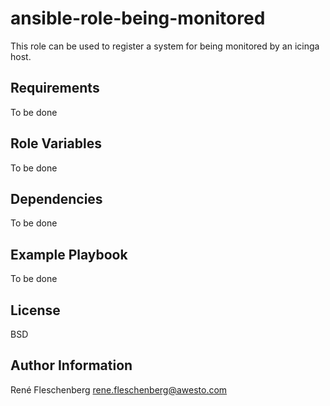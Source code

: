 ansible-role-being-monitored
============================

This role can be used to register a system for being monitored by an icinga
host.

Requirements
------------

To be done

Role Variables
--------------

To be done

Dependencies
------------

To be done

Example Playbook
----------------

To be done

License
-------

BSD

Author Information
------------------

René Fleschenberg <rene.fleschenberg@awesto.com>
